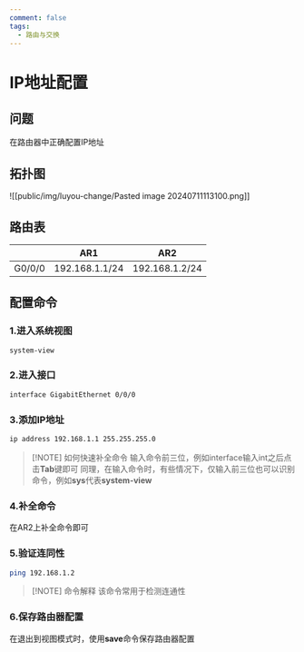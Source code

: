 ```yaml
---
comment: false
tags:
  - 路由与交换
---
```

# IP地址配置

## 问题

在路由器中正确配置IP地址


## 拓扑图

![[public/img/luyou-change/Pasted image 20240711113100.png]]


## 路由表

|        | AR1            | AR2            |
| ------ | -------------- | -------------- |
| G0/0/0 | 192.168.1.1/24 | 192.168.1.2/24 |


## 配置命令

### 1.进入系统视图

```bash
system-view
```

### 2.进入接口

```bash
interface GigabitEthernet 0/0/0
```

### 3.添加IP地址

```bash
ip address 192.168.1.1 255.255.255.0
```

> [!NOTE] 如何快速补全命令
> 输入命令前三位，例如interface输入int之后点击**Tab**键即可
> 同理，在输入命令时，有些情况下，仅输入前三位也可以识别命令，例如**sys**代表**system-view**

### 4.补全命令

在AR2上补全命令即可

### 5.验证连同性

```bash
ping 192.168.1.2
```

> [!NOTE] 命令解释
> 该命令常用于检测连通性

### 6.保存路由器配置

在退出到视图模式时，使用**save**命令保存路由器配置